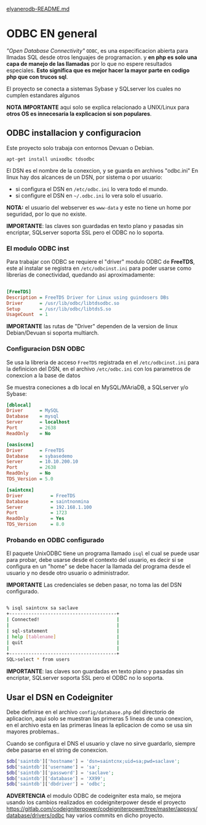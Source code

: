 [elyanerodb-README.md](elyanerodb-README.md)

# ODBC EN general

*"Open Database Connectivity"* `ODBC`, es una especificacion abierta para llmadas SQL desde otros lenguajes de programacion.
y **en php es solo una capa de manejo de las llamadas** por lo que no espere resultados especiales.
**Esto significa que es mejor hacer la mayor parte en codigo php que con trucos sql**.

El proyecto se conecta a sistemas Sybase y SQLserver los cuales no cumplen estandares algunos

**NOTA IMPORTANTE** aqui solo se explica relacionado a UNIX/Linux para **otros OS es innecesaria la explicacion si son populares**.

## ODBC installacion y configuracion

Este proyecto solo trabaja con entornos Devuan o Debian.

`apt-get install unixodbc tdsodbc`

El DSN es el nombre de la conexcion, y se guarda en archivos "odbc.ini" 
En linux hay dos alcances de un DSN, por sistema o por usuario:

* si configura el DSN en `/etc/odbc.ini` lo vera todo el mundo.
* si configure el DSN en `~/.odbc.ini` lo vera solo el usuario.

**NOTA:** el usuario del webserver es `www-data` y este no tiene un home por seguridad, por lo que no existe.

**IMPORTANTE**: las claves son guardadas en texto plano y pasadas sin encriptar, SQLserver soporta SSL pero el ODBC no lo soporta.

### El modulo ODBC inst

Para trabajar con ODBC se requiere el "driver" modulo ODBC de **FreeTDS**, este al instalar 
se registra en `/etc/odbcinst.ini` para poder usarse como librerias de conectividad, quedando asi aproximadamente:

``` ini
  
[FreeTDS]
Description	= FreeTDS Driver for Linux using guindosers DBs
Driver		= /usr/lib/odbc/libtdsodbc.so
Setup		= /usr/lib/odbc/libtdsS.so
UsageCount	= 1
```

**IMPORTANTE** las rutas de "Driver" dependen de la version de linux Debian/Devuan si soporta multiarch.

### Configuracion DSN ODBC

Se usa la libreria de acceso `FreeTDS` registrada en el `/etc/odbcinst.ini` para la definicion del DSN, 
en el archivo `/etc/odbc.ini` con los parametros de conexcion a la base de datos 

Se muestra coneciones a db local en MySQL/MAriaDB, a SQLserver y/o Sybase:

``` ini
[dblocal]
Driver		= MySQL
Database	= mysql
Server		= localhost
Port		= 2638
ReadOnly	= No

[oasiscnx]
Driver		= FreeTDS
Database	= sybasedemo
Server		= 10.10.200.10
Port		= 2638
ReadOnly	= No
TDS_Version	= 5.0

[saintcnx]
Driver			= FreeTDS
Database		= saintnonmina
Server			= 192.168.1.100
Port			= 1723
ReadOnly		= Yes
TDS_Version		= 8.0
```

### Probando en ODBC configurado

El paquete UnixODBC tiene un programa llamado `isql` el cual se puede usar para probar, debe 
usarse desde el contexto del usuario, es decir si se configura en un "home" se debe hacer la 
llamada del programa desde el usuario y no desde otro usuario o administrador.

**IMPORTANTE** Las credenciales se deben pasar, no toma las del DSN configurado.

``` bash

% isql saintcnx sa saclave
+---------------------------------------+
| Connected!                            |
|                                       |
| sql-statement                         |
| help [tablename]                      |
| quit                                  |
|                                       |
+---------------------------------------+
SQL>select * from users
```

**IMPORTANTE**: las claves son guardadas en texto plano y pasadas sin encriptar, SQLserver soporta SSL pero el ODBC no lo soporta.

## Usar el DSN en Codeigniter

Debe definirse en el archivo `config/database.php` del directorio de aplicacion, aqui solo se muestran las 
primeras 5 lineas de una conexcion, en el archivo esta en las primeras lineas la eplicacion de como se usa
sin mayores problemas.. 

Cuando se configura el DNS el usuario y clave no sirve guardarlo, siempre debe pasarse en el string de conexcion.


``` php
$db['saintdb']['hostname'] = 'dsn=saintcnx;uid=sa;pwd=saclave';
$db['saintdb']['username'] = 'sa';
$db['saintdb']['password'] = 'saclave';
$db['saintdb']['database'] = 'XX99';
$db['saintdb']['dbdriver'] = 'odbc';

```

**ADVERTENCIA** el modulo ODBC de codeigniter esta malo, se mejora usando los cambios realizados en codeigniterpower 
desde el proyecto https://gitlab.com/codeigniterpower/codeigniterpower/tree/master/appsys/database/drivers/odbc hay 
varios commits en dicho proyecto.

